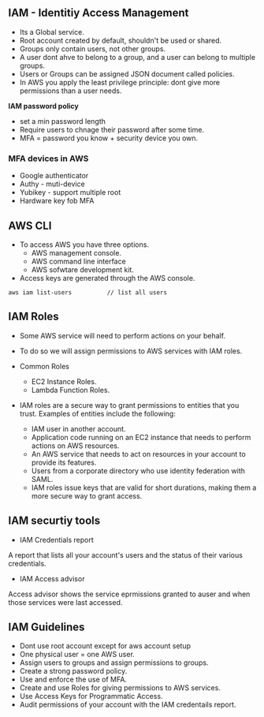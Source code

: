 ## IAM - Identitiy Access Management

* Its a Global service.
* Root account created by default, shouldn't be used or shared.
* Groups only contain users, not other groups.
* A user dont ahve to belong to a group, and a user can belong to multiple groups.
* Users or Groups can be assigned JSON document called policies.
* In AWS you apply the least privilege principle: dont give more permissions than a user needs.

**IAM password policy**

* set a min password length
* Require users to chnage their password after some time.
* MFA = password you know + security device you own.

### MFA devices in AWS

* Google authenticator
* Authy - muti-device
* Yubikey - support multiple root
* Hardware key fob MFA

## AWS CLI

* To access AWS you have three options.
    * AWS management console.
    * AWS command line interface
    * AWS sofwtare development kit.
* Access keys are generated through the AWS console.
```
aws iam list-users          // list all users
```

## IAM Roles

* Some AWS service will need to perform actions on your behalf.
* To do so we will assign permissions to AWS services with IAM roles.
* Common Roles
    * EC2 Instance Roles.
    * Lambda Function Roles.
* IAM roles are a secure way to grant permissions to entities that you trust. Examples of entities include the following:

    * IAM user in another account.
    * Application code running on an EC2 instance that needs to perform actions on AWS resources.
    * An AWS service that needs to act on resources in your account to provide its features.
    * Users from a corporate directory who use identity federation with SAML.
    * IAM roles issue keys that are valid for short durations, making them a more secure way to grant access.

## IAM securtiy tools

* IAM Credentials report

A report that lists all your account's users and the status of their various credentials.

* IAM Access advisor 

Access advisor shows the service eprmissions granted to auser and when those services were last accessed.

## IAM Guidelines

* Dont use root account except for aws account setup
* One physical user = one AWS user.
* Assign users to groups and assign permissions to groups.
* Create a strong password policy.
* Use and enforce the use of MFA.
* Create and use Roles for giving permissions to AWS services.
* Use Access Keys for Programmatic Access.
* Audit permissions of your account with the IAM credentails report.





    


